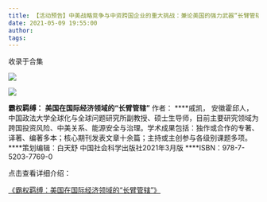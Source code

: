 ```yaml
---
title: 【活动预告】中美战略竞争与中资跨国企业的重大挑战：兼论美国的强力武器“长臂管辖”
date: 2021-05-09 19:55:00
author: 
tags: 
---
```



收录于合集

![](/images/1083/2.jpeg)

  

  

![](/images/1083/3.png)

  

  

**霸权羁缚：** **美国在国际经济领域的“长臂管辖”** 作者： ****戚凯，
安徽霍邱人，中国政法大学全球化与全球问题研究所副教授、硕士生导师，目前主要研究领域为跨国投资风险、中美关系、能源安全与治理。学术成果包括：独作或合作的专著、译著、编著多本；核心期刊发表文章十余篇；主持或主创参与各级别课题多项。
****策划编辑：白天舒 中国社会科学出版社2021年3月版 ****ISBN：978-7-5203-7769-0

点击查看详细介绍：

[《霸权羁缚：美国在国际经济领域的“长臂管辖”》](http://mp.weixin.qq.com/s?__biz=MzI3MTYzMzE5Mw==&mid=2247503440&idx=1&sn=39ac353d579f9e4ebb9b92547ebd2f76&chksm=eb3c5016dc4bd900c74672d428b1d080158e99f1603d93f52e39add6b235406fbef64f7b75e7&scene=21#wechat_redirect)


